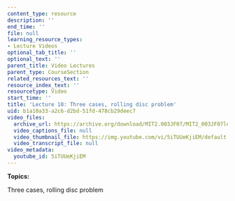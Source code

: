 ```yaml
---
content_type: resource
description: ''
end_time: ''
file: null
learning_resource_types:
- Lecture Videos
optional_tab_title: ''
optional_text: ''
parent_title: Video Lectures
parent_type: CourseSection
related_resources_text: ''
resource_index_text: ''
resourcetype: Video
start_time: ''
title: 'Lecture 10: Three cases, rolling disc problem'
uid: b1a10a33-a2c6-d2bd-51fd-478cb29deec7
video_files:
  archive_url: https://archive.org/download/MIT2.003JF07/MIT2_003JF07lec10_220k.mp4
  video_captions_file: null
  video_thumbnail_file: https://img.youtube.com/vi/5iTUUeKjiEM/default.jpg
  video_transcript_file: null
video_metadata:
  youtube_id: 5iTUUeKjiEM
---
```


**Topics:**

Three cases, rolling disc problem